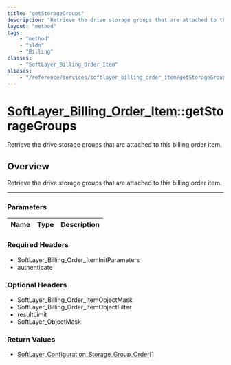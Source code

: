 ```yaml
---
title: "getStorageGroups"
description: "Retrieve the drive storage groups that are attached to this billing order item."
layout: "method"
tags:
    - "method"
    - "sldn"
    - "Billing"
classes:
    - "SoftLayer_Billing_Order_Item"
aliases:
    - "/reference/services/softlayer_billing_order_item/getStorageGroups"
---
```

# [SoftLayer_Billing_Order_Item](/reference/services/SoftLayer_Billing_Order_Item)::getStorageGroups


Retrieve the drive storage groups that are attached to this billing order item.


## Overview 
Retrieve the drive storage groups that are attached to this billing order item.

-----

### Parameters 
|Name | Type | Description |
| --- | --- | --- |


### Required Headers
* SoftLayer_Billing_Order_ItemInitParameters
* authenticate


### Optional Headers
* SoftLayer_Billing_Order_ItemObjectMask
* SoftLayer_Billing_Order_ItemObjectFilter
* resultLimit
* SoftLayer_ObjectMask

### Return Values
* <a href='/reference/datatypes/SoftLayer_Configuration_Storage_Group_Order'>SoftLayer_Configuration_Storage_Group_Order[] </a>




